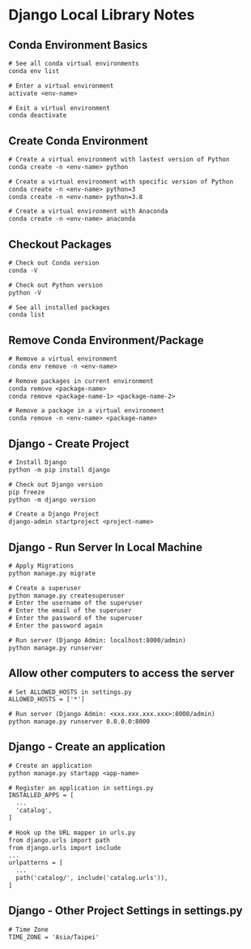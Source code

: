 # Django Local Library Notes

## Conda Environment Basics

```diff
# See all conda virtual environments
conda env list

# Enter a virtual environment
activate <env-name>

# Exit a virtual environment
conda deactivate
```

## Create Conda Environment

```diff
# Create a virtual environment with lastest version of Python
conda create -n <env-name> python

# Create a virtual environment with specific version of Python
conda create -n <env-name> python=3
conda create -n <env-name> python=3.8

# Create a virtual environment with Anaconda
conda create -n <env-name> anaconda
```

## Checkout Packages

```diff
# Check out Conda version
conda -V

# Check out Python version
python -V

# See all installed packages
conda list
```

## Remove Conda Environment/Package

```diff
# Remove a virtual environment
conda env remove -n <env-name>

# Remove packages in current environment
conda remove <package-name>
conda remove <package-name-1> <package-name-2>

# Remove a package in a virtual environment
conda remove -n <env-name> <package-name>
```

## Django - Create Project

```diff
# Install Django
python -m pip install django

# Check out Django version
pip freeze
python -m django version

# Create a Django Project
django-admin startproject <project-name>
```

## Django - Run Server In Local Machine

```diff
# Apply Migrations
python manage.py migrate

# Create a superuser
python manage.py createsuperuser
# Enter the username of the superuser
# Enter the email of the superuser
# Enter the password of the superuser
# Enter the password again

# Run server (Django Admin: localhost:8000/admin)
python manage.py runserver
```

## Allow other computers to access the server

```diff
# Set ALLOWED_HOSTS in settings.py
ALLOWED_HOSTS = ['*']

# Run server (Django Admin: <xxx.xxx.xxx.xxx>:8000/admin)
python manage.py runserver 0.0.0.0:8000
```

## Django - Create an application

```diff
# Create an application
python manage.py startapp <app-name>

# Register an application in settings.py
INSTALLED_APPS = [
  ...
  'catalog',
]

# Hook up the URL mapper in urls.py
from django.urls import path
from django.urls import include
...
urlpatterns = [
  ...
  path('catalog/', include('catalog.urls')),
]

```









## Django - Other Project Settings in settings.py

```diff
# Time Zone
TIME_ZONE = 'Asia/Taipei'
```
